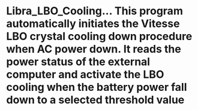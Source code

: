 Libra_LBO_Cooling...
This program automatically initiates the Vitesse LBO crystal cooling down procedure when AC power down.  It reads the power status of the external computer and activate the LBO cooling when the battery power fall down to a selected threshold value
=================
